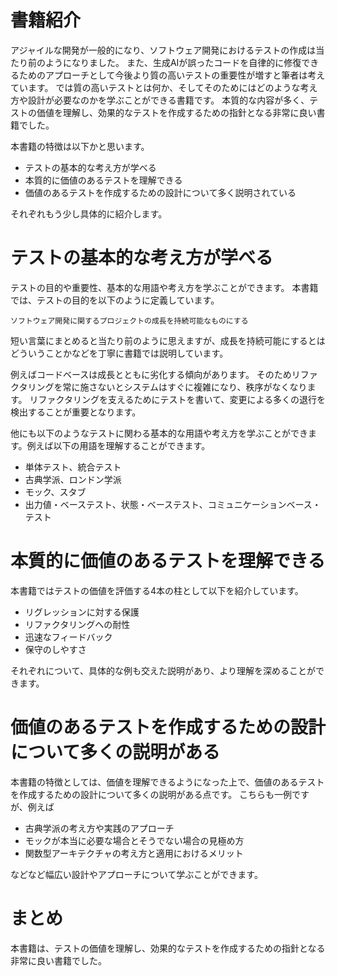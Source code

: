 # 書籍紹介

アジャイルな開発が一般的になり、ソフトウェア開発におけるテストの作成は当たり前のようになりました。
また、生成AIが誤ったコードを自律的に修復できるためのアプローチとして今後より質の高いテストの重要性が増すと筆者は考えています。
では質の高いテストとは何か、そしてそのためにはどのような考え方や設計が必要なのかを学ぶことができる書籍です。
本質的な内容が多く、テストの価値を理解し、効果的なテストを作成するための指針となる非常に良い書籍でした。

本書籍の特徴は以下かと思います。

- テストの基本的な考え方が学べる
- 本質的に価値のあるテストを理解できる
- 価値のあるテストを作成するための設計について多く説明されている

それぞれもう少し具体的に紹介します。

# テストの基本的な考え方が学べる

テストの目的や重要性、基本的な用語や考え方を学ぶことができます。
本書籍では、テストの目的を以下のように定義しています。

```
ソフトウェア開発に関するプロジェクトの成長を持続可能なものにする
```

短い言葉にまとめると当たり前のように思えますが、成長を持続可能にするとはどういうことかなどを丁寧に書籍では説明しています。

例えばコードベースは成長とともに劣化する傾向があります。
そのためリファクタリングを常に施さないとシステムはすぐに複雑になり、秩序がなくなります。
リファクタリングを支えるためにテストを書いて、変更による多くの退行を検出することが重要となります。

他にも以下のようなテストに関わる基本的な用語や考え方を学ぶことができます。例えば以下の用語を理解することができます。

- 単体テスト、統合テスト
- 古典学派、ロンドン学派
- モック、スタブ
- 出力値・ベーステスト、状態・ベーステスト、コミュニケーションベース・テスト

# 本質的に価値のあるテストを理解できる

本書籍ではテストの価値を評価する4本の柱として以下を紹介しています。

- リグレッションに対する保護
- リファクタリングへの耐性
- 迅速なフィードバック
- 保守のしやすさ

それぞれについて、具体的な例も交えた説明があり、より理解を深めることができます。

# 価値のあるテストを作成するための設計について多くの説明がある

本書籍の特徴としては、価値を理解できるようになった上で、価値のあるテストを作成するための設計について多くの説明がある点です。
こちらも一例ですが、例えば

- 古典学派の考え方や実践のアプローチ
- モックが本当に必要な場合とそうでない場合の見極め方
- 関数型アーキテクチャの考え方と適用におけるメリット

などなど幅広い設計やアプローチについて学ぶことができます。


# まとめ
本書籍は、テストの価値を理解し、効果的なテストを作成するための指針となる非常に良い書籍でした。